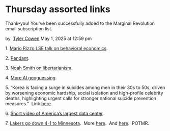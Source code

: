 # Thursday assorted links

Thank-you! You've been successfully added to the Marginal Revolution email subscription list.

by  [Tyler Cowen](https://feeds.feedblitz.com/about) May 1, 2025 at 12:59 pm

1\. [Mario Rizzo LSE talk on behavioral economics](https://www.youtube.com/watch?v=IMV7iy0PXPw).

2\. [Pendant](https://x.com/linusekenstam/status/1917184309926203490?s=46).

3\. [Noah Smith on libertarianism](https://www.noahpinion.blog/p/i-owe-the-libertarians-an-apology).

4\. [More AI geoguessing](https://x.com/KelseyTuoc/status/1917340813715202540).

5\. “Korea is facing a surge in suicides among men in their 30s to 50s, driven by worsening economic hardship, social isolation and high-profile celebrity deaths, highlighting urgent calls for stronger national suicide prevention measures.”  Link [here](https://koreajoongangdaily.joins.com/news/2025-04-28/national/socialAffairs/A-national-crisis-Suicide-deaths-rising-among-middleaged-Korean-men-amid-economic-woes/2295076).

6\. [Short video of America’s largest data center](https://www.youtube.com/watch?v=fUiI03X6DQc).

7\. [Lakers go down 4-1 to Minnesota](https://x.com/TheDunkCentral/status/1917821623488463183).  More [here](https://x.com/HoopMixOnly/status/1917783107928760737).  And [here](https://x.com/TraMurr/status/1917767358279737617).  POTMR.